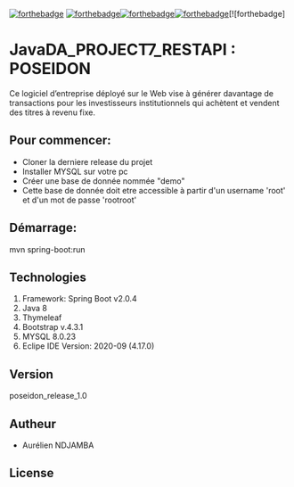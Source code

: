 [![forthebadge](https://forthebadge.com/images/badges/made-with-java.svg)](https://forthebadge.com) [![forthebadge](https://forthebadge.com/images/badges/open-source.svg)](https://forthebadge.com)[![forthebadge](https://forthebadge.com/images/badges/uses-css.svg)](https://forthebadge.com)[![forthebadge](https://forthebadge.com/images/badges/uses-html.svg)](https://forthebadge.com)[![forthebadge]

# JavaDA_PROJECT7_RESTAPI : POSEIDON
Ce logiciel d’entreprise déployé sur le Web vise à générer davantage de transactions pour les investisseurs institutionnels qui achètent et vendent des titres à revenu fixe.

## Pour commencer:
- Cloner la derniere release du projet
- Installer MYSQL sur votre pc 
- Créer une base de donnée nommée "demo"
- Cette base de donnée doit etre accessible à partir d'un username 'root' et d'un mot de passe 'rootroot'

## Démarrage:
mvn spring-boot:run

## Technologies
1. Framework: Spring Boot v2.0.4
2. Java 8
3. Thymeleaf
4. Bootstrap v.4.3.1
5. MYSQL 8.0.23
6. Eclipe IDE Version: 2020-09 (4.17.0)

## Version
poseidon_release_1.0

## Autheur
- Aurélien NDJAMBA

## License

